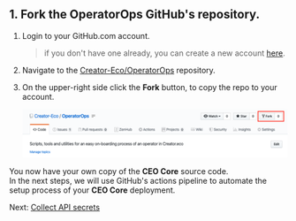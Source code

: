 ## 1. Fork the OperatorOps GitHub's repository. <a name="fork"></a>
1. Login to your GitHub.com account.
   > if you don't have one already, you can create a new account [here](https://github.com/join?source=login).
2. Navigate to the [Creator-Eco/OperatorOps](https://github.com/Creator-Eco/OperatorOps) repository.
3. On the upper-right side click the **Fork** button, to copy the repo to your account.
   
   ![fork the Creator-Eco/OperatorOps](images/github-fork.png)

You now have your own copy of the **CEO Core** source code.  
In the next steps, we will use GitHub's actions pipeline to automate the setup process of your **CEO Core** deployment.

Next: [Collect API secrets](07-collect-api-keys.md)